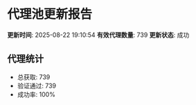 # 代理池更新报告

**更新时间**: 2025-08-22 19:10:54
**有效代理数量**: 739
**更新状态**:  成功

## 代理统计
- 总获取: 739
- 验证通过: 739
- 成功率: 100%
